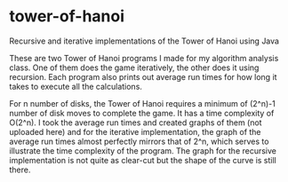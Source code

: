 # tower-of-hanoi
Recursive and iterative implementations of the Tower of Hanoi using Java

These are two Tower of Hanoi programs I made for my algorithm analysis class. One of them does the game iteratively, the other does it using recursion. Each program also prints out average run times for how long it takes to execute all the calculations.

For n number of disks, the Tower of Hanoi requires a minimum of (2^n)-1 number of disk moves to complete the game. It has a time complexity of O(2^n). I took the average run times and created graphs of them (not uploaded here) and for the iterative implementation, the graph of the average run times almost perfectly mirrors that of 2^n, which serves to illustrate the time complexity of the program. The graph for the recursive implementation is not quite as clear-cut but the shape of the curve is still there.
